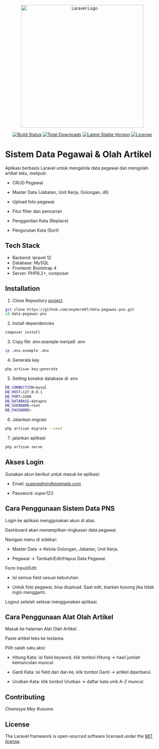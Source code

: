 <p align="center"><a href="https://laravel.com" target="_blank"><img src="https://raw.githubusercontent.com/laravel/art/master/logo-lockup/5%20SVG/2%20CMYK/1%20Full%20Color/laravel-logolockup-cmyk-red.svg" width="400" alt="Laravel Logo"></a></p>

<p align="center">
<a href="https://github.com/laravel/framework/actions"><img src="https://github.com/laravel/framework/workflows/tests/badge.svg" alt="Build Status"></a>
<a href="https://packagist.org/packages/laravel/framework"><img src="https://img.shields.io/packagist/dt/laravel/framework" alt="Total Downloads"></a>
<a href="https://packagist.org/packages/laravel/framework"><img src="https://img.shields.io/packagist/v/laravel/framework" alt="Latest Stable Version"></a>
<a href="https://packagist.org/packages/laravel/framework"><img src="https://img.shields.io/packagist/l/laravel/framework" alt="License"></a>
</p>

# Sistem Data Pegawai & Olah Artikel

Aplikasi berbasis Laravel untuk mengelola data pegawai dan mengolah artikel teks, meliputi:

- CRUD Pegawai

- Master Data (Jabatan, Unit Kerja, Golongan, dll)

- Upload foto pegawai

- Fitur filter dan pencarian

- Penggantian Kata (Replace)

- Pengurutan Kata (Sort)
## Tech Stack
- Backend: laravel 12
- Database: MySQL
- Frontend: Bootstrap 4
- Server: PHP8.2+, composer
## Installation

1. Clone Repository [project](https://github.com/anymore07/data-pegawai-pns.git).

```bash
git clone https://github.com/anymore07/data-pegawai-pns.git
cd data-pegawai-pns
```
2. Install dependencies
```bash
composer install
```
3. Copy file .env.example menjadi .env
```bash
cp .env.example .env
```
4. Generate key
```bash
php artisan key:generate
```
5. Setting koneksi database di .env
```bash
DB_CONNECTION=mysql
DB_HOST=127.0.0.1
DB_PORT=3306
DB_DATABASE=datapns
DB_USERNAME=root
DB_PASSWORD=
```
6. Jalankan migrasi
```bash
php artisan migrate --seed
```
7. jalankan aplikasi
```bash
php artisan serve
```
## Akses Login
Gunakan akun berikut untuk masuk ke aplikasi:

- Email: *superadmin@example.com*

- Password: *super123*

## Cara Penggunaan Sistem Data PNS
Login ke aplikasi menggunakan akun di atas.

Dashboard akan menampilkan ringkasan data pegawai.

Navigasi menu di sidebar:

- Master Data → Kelola Golongan, Jabatan, Unit Kerja.

- Pegawai → Tambah/Edit/Hapus Data Pegawai.

Form Input/Edit:

- Isi semua field sesuai kebutuhan.

- Untuk foto pegawai, bisa diupload. Saat edit, biarkan kosong jika tidak ingin mengganti.

Logout setelah selesai menggunakan aplikasi.
## Cara Penggunaan Alat Olah Artikel
Masuk ke halaman Alat Olah Artikel.

Paste artikel teks ke textarea.

Pilih salah satu aksi:

- Hitung Kata: isi field keyword, klik tombol Hitung → hasil jumlah kemunculan muncul.

- Ganti Kata: isi field dari dan ke, klik tombol Ganti → artikel diperbarui.

- Urutkan Kata: klik tombol Urutkan → daftar kata unik A–Z muncul.

## Contributing

*Chanesya Mey Kusuma*
## License

The Laravel framework is open-sourced software licensed under the [MIT license](https://opensource.org/licenses/MIT).

